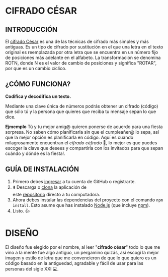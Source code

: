 # CIFRADO CÉSAR

## INTRODUCCIÓN

El [cifrado César](https://en.wikipedia.org/wiki/Caesar_cipher) es una de las técnicas de cifrado más simples y más antiguas. Es un tipo de cifrado por sustitución en el que una letra en el texto original es reemplazada por otra letra que se encuentra en un número fijo de posiciones más adelante en el alfabeto. La transformación se denomina ROTN, donde N es el valor de cambio de posiciones y significa "ROTAR", por que es un cambio cíclico.

## ¿CÓMO FUNCIONA?

**Codifica y decodifica un texto.**

Mediante una clave única de números podrás obtener un cifrado (código) que sólo tú y la persona que quieres que reciba tu mensaje sepan lo que dice.

**Ejmemplo**
Tú y tu mejor amig@ quieren ponerse de acuerdo para una fiesta sorpresa. No saben cómo planificarla sin que el cumpleañer@ lo sepa, así que la mejor opción es planificarla en código. Aquí es cuando milagrosamente encuentran
el *cifrado céfrado* :eyes:, lo mejor es que puedes escoger la clave que desees y compartirla con los invitados para que sepan cuándo y dónde es la fiesta!.


## GUÍA DE INSTALACIÓN

1. Primero debes [ingresar](https://github.com/) a tu cuenta de GitHub o registrarte.
2. :arrow_down: Descarga o [clona](https://help.github.com/articles/cloning-a-repository) la aplicación de     
   este [repositorio](https://github.com/BetsabeMP/scl-2018-05-bc-core-am) directo a tu computadora.
3. Ahora debes instalar las dependencias del proyecto con el comando `npm install`. Esto asume que has instalado
   [Node.js](https://nodejs.org/) (que incluye [npm](https://docs.npmjs.com/)).
4. Listo. :thumbsup:


# DISEÑO
El diseño fue elegido por el nombre, al leer "**cifrado césar**" todo lo que me vino a la mente fue algo antiguo, un pergamino quizás, así escogí la mejor imagen y estilo de letra que me convencieron de que lo que quiero es un código basado en la antiguedad, agradable y fácil de usar para las personas del sigle XXI :computer:.








